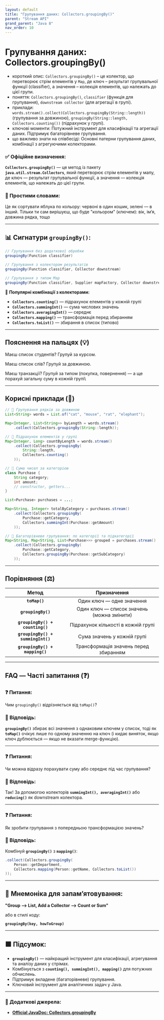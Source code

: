 ```yaml
---
layout: default
title: "Групування даних: Collectors.groupingBy()"
parent: "Stream API"
grand_parent: "Java 8"
nav_order: 10
---
```


# Групування даних: Collectors.groupingBy()

* короткий опис: `Collectors.groupingBy()` – це колектор, що перетворює стрім елементів у `Map`, де ключ – результат групувальної функції (classifier), а значення – колекція елементів, що належать до цієї групи.
* поняття: `Collectors.groupingBy()`, `classifier` (функція для групування), `downstream collector` (для агрегації в групі).
* приклади: `words.stream().collect(Collectors.groupingBy(String::length))` (групування за довжиною), `groupingBy(String::length, Collectors.counting())` (підрахунок у групі).
* ключові моменти: Потужний інструмент для класифікації та агрегації даних. Підтримує багаторівневе групування.
* що важливо знати на співбесіді: Основні патерни групування даних, комбінації з агрегуючими колекторами.

### **✅ Офіційне визначення:**

**`Collectors.groupingBy()`** — це метод із пакету **`java.util.stream.Collectors`**, який перетворює стрім елементів у мапу, де ключ — результат групувальної функції, а значення — колекція елементів, що належать до цієї групи.

### **🧠 Простими словами:**

Це як сортувати яблука по кольору: червоні в один кошик, зелені — в інший. Тільки ти сам вирішуєш, що буде "кольором" (ключем): вік, ім’я, довжина рядка, тощо

---

## 📊 **Сигнатури `groupingBy()`:**

```java
// Групування без додаткової обробки
groupingBy(Function classifier)

// Групування з колектором результатів
groupingBy(Function classifier, Collector downstream)

// Групування з типом Map
groupingBy(Function classifier, Supplier mapFactory, Collector downstream)
```

📌 **Популярні комбінації з колекторами:**

* **`Collectors.counting()`** — підрахунок елементів у кожній групі
* **`Collectors.summingInt()`** — сума числових значень
* **`Collectors.averagingInt()`** — середнє
* **`Collectors.mapping()`** — трансформація перед збиранням
* **`Collectors.toList()`** — збирання в список (типово)

---

## **Пояснення на пальцях (💡)**

Маєш список студентів? Групуй за курсом.

Маєш список слів? Групуй за довжиною.

Маєш транзакції? Групуй за типом (покупка, повернення) — а ще порахуй загальну суму в кожній групі\

---

## **Корисні приклади (🧪)**

```java
// 📌 Групування рядків за довжиною
List<String> words = List.of("cat", "mouse", "rat", "elephant");

Map<Integer, List<String>> byLength = words.stream()
    .collect(Collectors.groupingBy(String::length));
```

```java
// 🔢 Підрахунок елементів у групі
Map<Integer, Long> countByLength = words.stream()
    .collect(Collectors.groupingBy(
        String::length,
        Collectors.counting()
    ));
```

```java
// 💸 Сума чисел за категорією
class Purchase {
    String category;
    int amount;
    // constructor, getters...
}

List<Purchase> purchases = ...;

Map<String, Integer> totalByCategory = purchases.stream()
    .collect(Collectors.groupingBy(
        Purchase::getCategory,
        Collectors.summingInt(Purchase::getAmount)
    ));
```

```java
// 🎯 Багаторівневе групування: по категорії та підкатегорії
Map<String, Map<String, List<Purchase>>> grouped = purchases.stream()
    .collect(Collectors.groupingBy(
        Purchase::getCategory,
        Collectors.groupingBy(Purchase::getSubCategory)
    ));
```

---

## **Порівняння (⚖️)**

|               Метод               |                Призначення                 |
|:---------------------------------:|:------------------------------------------:|
|           **`toMap()`**           |         Один ключ — одне значення          |
|        **`groupingBy()`**         | Один ключ — список значень (можна змінити) |
|  **`groupingBy() + counting()`**  |    Підрахунок кількості в кожній групі     |
| **`groupingBy() + summingInt()`** |        Сума значень у кожній групі         |
|  **`groupingBy() + mapping()`**   |   Трансформація значень перед збиранням    |

---

## **FAQ — Часті запитання (❓)**

### **❓ Питання:**

 Чим `groupingBy()` відрізняється від `toMap()`?

### **💬 Відповідь:**

**`groupingBy()`** збирає всі значення з однаковим ключем у список, тоді як **`toMap()`** очікує лише по одному значенню на ключ (і кидає виняток, якщо ключ дублюється — якщо не вказати merge-функцію).

---

### **❓ Питання:**

 Чи можна відразу порахувати суму або середнє під час групування?

### **💬 Відповідь:**

Так\! За допомогою колекторів **`summingInt(), averagingInt()`** або **`reducing()`** як downstream колектора.

---

### **❓ Питання:**

 Як зробити групування з попередньою трансформацією значень?

### **💬 Відповідь:**

Комбінуй **`groupingBy()`** з **`mapping()`**:

```java
.collect(Collectors.groupingBy(
    Person::getDepartment,
    Collectors.mapping(Person::getName, Collectors.toList())
));
```

---

## **🧠 Мнемоніка для запам’ятовування:**

**"Group --> List, Add a Collector --> Count or Sum"**

або в стилі коду:  

**`groupingBy(key, howToGroup)`**

---

## **🟩 Підсумок:**

* **`groupingBy()`** — найкращий інструмент для класифікації, агрегування та аналізу даних у стрімах.
* Комбінується з **`counting(), summingInt(), mapping()`** для потужних обчислень.
* Підтримує вкладене (багаторівневе) групування.
* Ключовий інструмент для аналітичних задач у Java.

---

### **🔗 Додаткові джерела:**

* [**Official JavaDoc: Collectors.groupingBy**](https://docs.oracle.com/javase/8/docs/api/java/util/stream/Collectors.html#groupingBy-java.util.function.Function-)
